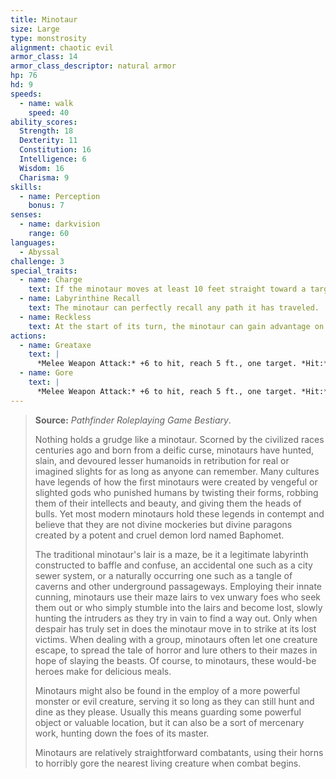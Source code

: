 ```yaml
---
title: Minotaur
size: Large
type: monstrosity
alignment: chaotic evil
armor_class: 14
armor_class_descriptor: natural armor
hp: 76
hd: 9
speeds:
  - name: walk
    speed: 40
ability_scores:
  Strength: 18
  Dexterity: 11
  Constitution: 16
  Intelligence: 6
  Wisdom: 16
  Charisma: 9
skills:
  - name: Perception
    bonus: 7
senses:
  - name: darkvision
    range: 60
languages:
  - Abyssal
challenge: 3
special_traits:
  - name: Charge
    text: If the minotaur moves at least 10 feet straight toward a target and then hits it with a gore attack on the same turn, the target takes an extra 9 (2d8) piercing damage. If the target is a creature, it must succeed on a DC 14 Strength saving throw or be pushed up to 10 feet away and knocked prone.
  - name: Labyrinthine Recall
    text: The minotaur can perfectly recall any path it has traveled.
  - name: Reckless
    text: At the start of its turn, the minotaur can gain advantage on all melee weapon attack rolls it makes during that turn, but attack rolls against it have advantage until the start of its next turn.
actions:
  - name: Greataxe
    text: |
      *Melee Weapon Attack:* +6 to hit, reach 5 ft., one target. *Hit:* 17 (2d12 + 4) slashing damage.
  - name: Gore
    text: |
      *Melee Weapon Attack:* +6 to hit, reach 5 ft., one target. *Hit:* 13 (2d8 + 4) piercing damage.
---
```


> **Source:** *Pathfinder Roleplaying Game Bestiary*.
>
> Nothing holds a grudge like a minotaur. Scorned by the civilized races centuries ago and born from a deific curse, minotaurs have hunted, slain, and devoured lesser humanoids in retribution for real or imagined slights for as long as anyone can remember. Many cultures have legends of how the first minotaurs were created by vengeful or slighted gods who punished humans by twisting their forms, robbing them of their intellects and beauty, and giving them the heads of bulls. Yet most modern minotaurs hold these legends in contempt and believe that they are not divine mockeries but divine paragons created by a potent and cruel demon lord named Baphomet.
>
> The traditional minotaur's lair is a maze, be it a legitimate labyrinth constructed to baffle and confuse, an accidental one such as a city sewer system, or a naturally occurring one such as a tangle of caverns and other underground passageways. Employing their innate cunning, minotaurs use their maze lairs to vex unwary foes who seek them out or who simply stumble into the lairs and become lost, slowly hunting the intruders as they try in vain to find a way out. Only when despair has truly set in does the minotaur move in to strike at its lost victims. When dealing with a group, minotaurs often let one creature escape, to spread the tale of horror and lure others to their mazes in hope of slaying the beasts. Of course, to minotaurs, these would-be heroes make for delicious meals.
>
> Minotaurs might also be found in the employ of a more powerful monster or evil creature, serving it so long as they can still hunt and dine as they please. Usually this means guarding some powerful object or valuable location, but it can also be a sort of mercenary work, hunting down the foes of its master.
>
> Minotaurs are relatively straightforward combatants, using their horns to horribly gore the nearest living creature when combat begins.
